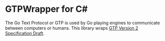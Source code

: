 # GTPWrapper for C#

The Go Text Protocol or GTP is used by Go playing engines to communicate between computers or humans. This library wraps [GTP Version 2 Specification Draft](http://www.lysator.liu.se/~gunnar/gtp/).